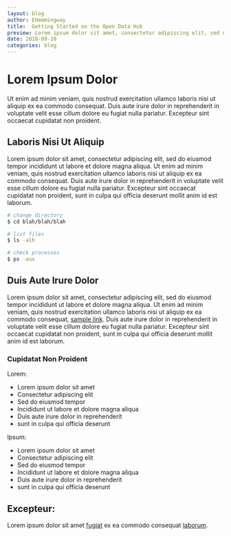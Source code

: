 ```yaml
---
layout: blog
author: EHemmingway
title:  Getting Started on the Open Data Hub
preview: Lorem ipsum dolor sit amet, consectetur adipiscing elit, sed do eiusmod tempor incididunt ut labore et dolore magna aliqua. Ut enim ad minim veniam, quis nostrud exercitation ullamco laboris nisi ut aliquip ex ea commodo consequat. Duis aute irure dolor in reprehenderit in voluptate velit esse cillum dolore eu fugiat nulla pariatur. Excepteur sint occaecat cupidatat non proident, sunt in culpa qui officia deserunt mollit anim id est laborum.
date: 2018-09-10
categories: blog
---
```

# Lorem Ipsum Dolor

Ut enim ad minim veniam, quis nostrud exercitation ullamco laboris nisi ut aliquip ex ea commodo consequat. Duis aute irure dolor in reprehenderit in voluptate velit esse cillum dolore eu fugiat nulla pariatur. Excepteur sint occaecat cupidatat non proident.

<!-- more -->
## Laboris Nisi Ut Aliquip

Lorem ipsum dolor sit amet, consectetur adipiscing elit, sed do eiusmod tempor incididunt ut labore et dolore magna aliqua. Ut enim ad minim veniam, quis nostrud exercitation ullamco laboris nisi ut aliquip ex ea commodo consequat. Duis aute irure dolor in reprehenderit in voluptate velit esse cillum dolore eu fugiat nulla pariatur. Excepteur sint occaecat cupidatat non proident, sunt in culpa qui officia deserunt mollit anim id est laborum.

```bash
# change directory
$ cd blah/blah/blah

# list files
$ ls -alh

# check processes
$ ps -aux
```

## Duis Aute Irure Dolor

Lorem ipsum dolor sit amet, consectetur adipiscing elit, sed do eiusmod tempor incididunt ut labore et dolore magna aliqua. Ut enim ad minim veniam, quis nostrud exercitation ullamco laboris nisi ut aliquip ex ea commodo consequat, [sample link](https://opendatahub.io). Duis aute irure dolor in reprehenderit in voluptate velit esse cillum dolore eu fugiat nulla pariatur. Excepteur sint occaecat cupidatat non proident, sunt in culpa qui officia deserunt mollit anim id est laborum.

### Cupidatat Non Proident

Lorem:
* Lorem ipsum dolor sit amet
* Consectetur adipiscing elit
* Sed do eiusmod tempor
* Incididunt ut labore et dolore magna aliqua
* Duis aute irure dolor in reprehenderit
* sunt in culpa qui officia deserunt

Ipsum:
* Lorem ipsum dolor sit amet
* Consectetur adipiscing elit
* Sed do eiusmod tempor
* Incididunt ut labore et dolore magna aliqua
* Duis aute irure dolor in reprehenderit
* sunt in culpa qui officia deserunt


## Excepteur:

Lorem ipsum dolor sit amet [fugiat](https://opendatahub.io) ex ea commodo consequat [laborum](https://opendatahub.io).
